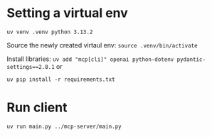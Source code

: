 # Setting a virtual env

```uv
uv venv .venv python 3.13.2
```

Source the newly created virtaul env: `source .venv/bin/activate`

Install libraries: `uv add "mcp[cli]" openai python-dotenv pydantic-settings==2.8.1`
or

```
uv pip install -r requirements.txt
```

# Run client

```uv
uv run main.py ../mcp-server/main.py
```
